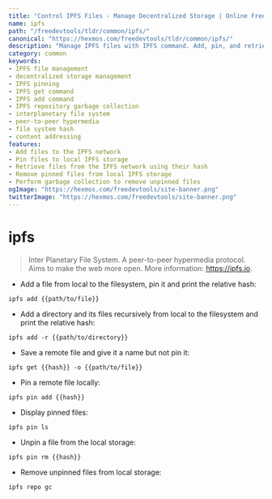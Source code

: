 ```yaml
---
title: "Control IPFS Files - Manage Decentralized Storage | Online Free DevTools by Hexmos"
name: ipfs
path: "/freedevtools/tldr/common/ipfs/"
canonical: "https://hexmos.com/freedevtools/tldr/common/ipfs/"
description: "Manage IPFS files with IPFS command. Add, pin, and retrieve decentralized storage content. Free online tool, no registration required."
category: common
keywords:
- IPFS file management
- decentralized storage management
- IPFS pinning
- IPFS get command
- IPFS add command
- IPFS repository garbage collection
- interplanetary file system
- peer-to-peer hypermedia
- file system hash
- content addressing
features:
- Add files to the IPFS network
- Pin files to local IPFS storage
- Retrieve files from the IPFS network using their hash
- Remove pinned files from local IPFS storage
- Perform garbage collection to remove unpinned files
ogImage: "https://hexmos.com/freedevtools/site-banner.png"
twitterImage: "https://hexmos.com/freedevtools/site-banner.png"
---
```


# ipfs

> Inter Planetary File System.
> A peer-to-peer hypermedia protocol. Aims to make the web more open.
> More information: <https://ipfs.io>.

- Add a file from local to the filesystem, pin it and print the relative hash:

`ipfs add {{path/to/file}}`

- Add a directory and its files recursively from local to the filesystem and print the relative hash:

`ipfs add -r {{path/to/directory}}`

- Save a remote file and give it a name but not pin it:

`ipfs get {{hash}} -o {{path/to/file}}`

- Pin a remote file locally:

`ipfs pin add {{hash}}`

- Display pinned files:

`ipfs pin ls`

- Unpin a file from the local storage:

`ipfs pin rm {{hash}}`

- Remove unpinned files from local storage:

`ipfs repo gc`
